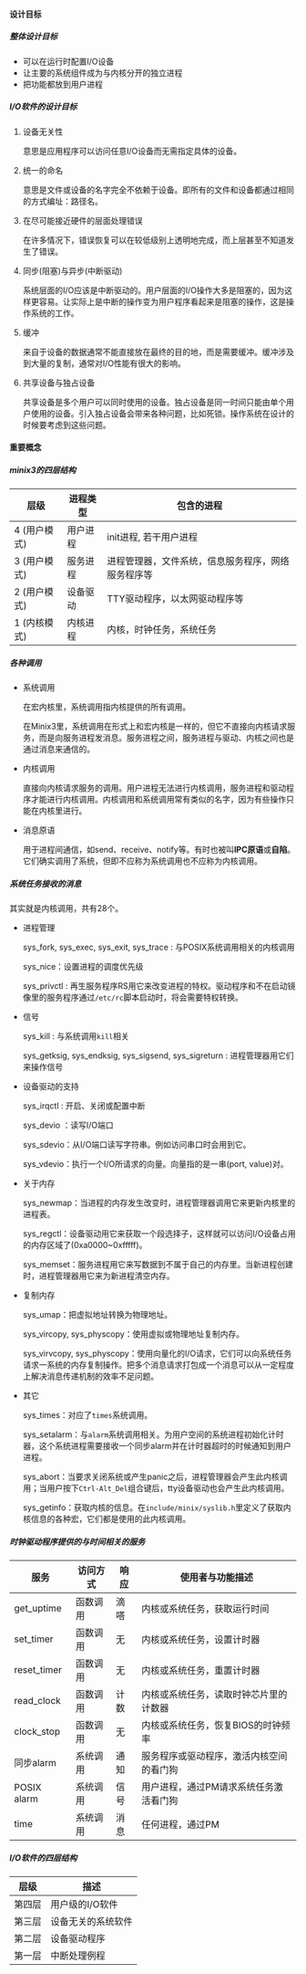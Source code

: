 #### 设计目标

##### 整体设计目标

- 可以在运行时配置I/O设备
- 让主要的系统组件成为与内核分开的独立进程
- 把功能都放到用户进程

##### I/O软件的设计目标

1. 设备无关性

   意思是应用程序可以访问任意I/O设备而无需指定具体的设备。

2. 统一的命名

   意思是文件或设备的名字完全不依赖于设备。即所有的文件和设备都通过相同的方式编址：路径名。

3. 在尽可能接近硬件的层面处理错误

   在许多情况下，错误恢复可以在较低级别上透明地完成，而上层甚至不知道发生了错误。

4. 同步(阻塞)与异步(中断驱动)

   系统层面的I/O应该是中断驱动的。用户层面的I/O操作大多是阻塞的，因为这样更容易。让实际上是中断的操作变为用户程序看起来是阻塞的操作，这是操作系统的工作。

5. 缓冲

   来自于设备的数据通常不能直接放在最终的目的地，而是需要缓冲。缓冲涉及到大量的复制，通常对I/O性能有很大的影响。

6. 共享设备与独占设备

   共享设备是多个用户可以同时使用的设备。独占设备是同一时间只能由单个用户使用的设备。引入独占设备会带来各种问题，比如死锁。操作系统在设计的时候要考虑到这些问题。

#### 重要概念

##### minix3的四层结构

| 层级         | 进程类型 | 包含的进程                                         |
| ------------ | -------- | -------------------------------------------------- |
| 4 (用户模式) | 用户进程 | init进程, 若干用户进程                             |
| 3 (用户模式) | 服务进程 | 进程管理器，文件系统，信息服务程序，网络服务程序等 |
| 2 (用户模式) | 设备驱动 | TTY驱动程序，以太网驱动程序等                      |
| 1 (内核模式) | 内核进程 | 内核，时钟任务，系统任务                           |

##### 各种调用

- 系统调用

  在宏内核里，系统调用指内核提供的所有调用。

  在Minix3里，系统调用在形式上和宏内核是一样的，但它不直接向内核请求服务，而是向服务进程发消息。服务进程之间，服务进程与驱动、内核之间也是通过消息来通信的。

- 内核调用

  直接向内核请求服务的调用。用户进程无法进行内核调用，服务进程和驱动程序才能进行内核调用。内核调用和系统调用常有类似的名字，因为有些操作只能在内核里进行。

- 消息原语

  用于进程间通信，如send、receive、notify等。有时也被叫**IPC原语**或**自陷**。它们确实调用了系统，但即不应称为系统调用也不应称为内核调用。

##### 系统任务接收的消息

其实就是内核调用，共有28个。

- 进程管理

  sys_fork, sys_exec, sys_exit, sys_trace : 与POSIX系统调用相关的内核调用

  sys_nice：设置进程的调度优先级

  sys_privctl : 再生服务程序RS用它来改变进程的特权。驱动程序和不在启动镜像里的服务程序通过`/etc/rc`脚本启动时，将会需要特权转换。

- 信号

  sys_kill : 与系统调用`kill`相关

  sys_getksig, sys_endksig, sys_sigsend, sys_sigreturn : 进程管理器用它们来操作信号

- 设备驱动的支持

  sys_irqctl : 开启、关闭或配置中断

  sys_devio ：读写I/O端口

  sys_sdevio：从I/O端口读写字符串。例如访问串口时会用到它。

  sys_vdevio：执行一个I/O所请求的向量。向量指的是一串(port, value)对。

- 关于内存

  sys_newmap：当进程的内存发生改变时，进程管理器调用它来更新内核里的进程表。

  sys_regctl：设备驱动用它来获取一个段选择子，这样就可以访问I/O设备占用的内存区域了(0xa0000~0xfffff)。

  sys_memset：服务进程用它来写数据到不属于自己的内存里。当新进程创建时，进程管理器用它来为新进程清空内存。

- 复制内存

  sys_umap：把虚拟地址转换为物理地址。

  sys_vircopy, sys_physcopy：使用虚拟或物理地址复制内存。

  sys_virvcopy, sys_physcopy：使用向量化的I/O请求，它们可以向系统任务请求一系统的内存复制操作。把多个消息请求打包成一个消息可以从一定程度上解决消息传递机制的效率不足问题。

- 其它

  sys_times：对应了`times`系统调用。

  sys_setalarm：与`alarm`系统调用相关。为用户空间的系统进程初始化计时器，这个系统进程需要接收一个同步alarm并在计时器超时的时候通知到用户进程。

  sys_abort：当要求关闭系统或产生panic之后，进程管理器会产生此内核调用；当用户按下`Ctrl-Alt_Del`组合键后，tty设备驱动也会产生此内核调用。

  sys_getinfo：获取内核的信息。在`include/minix/syslib.h`里定义了获取内核信息的各种宏，它们都是使用的此内核调用。

##### 时钟驱动程序提供的与时间相关的服务

| 服务        | 访问方式 | 响应 | 使用者与功能描述                         |
| ----------- | -------- | ---- | ---------------------------------------- |
| get_uptime  | 函数调用 | 滴嗒 | 内核或系统任务，获取运行时间             |
| set_timer   | 函数调用 | 无   | 内核或系统任务，设置计时器               |
| reset_timer | 函数调用 | 无   | 内核或系统任务，重置计时器               |
| read_clock  | 函数调用 | 计数 | 内核或系统任务，读取时钟芯片里的计数器   |
| clock_stop  | 函数调用 | 无   | 内核或系统任务，恢复BIOS的时钟频率       |
| 同步alarm   | 系统调用 | 通知 | 服务程序或驱动程序，激活内核空间的看门狗 |
| POSIX alarm | 系统调用 | 信号 | 用户进程，通过PM请求系统任务激活看门狗   |
| time        | 系统调用 | 消息 | 任何进程，通过PM                         |

##### I/O软件的四层结构

| 层级   | 描述               |
| ------ | ------------------ |
| 第四层 | 用户级的I/O软件    |
| 第三层 | 设备无关的系统软件 |
| 第二层 | 设备驱动程序       |
| 第一层 | 中断处理例程       |

